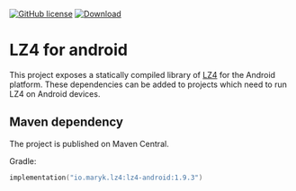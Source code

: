 [![GitHub license](https://img.shields.io/badge/license-Apache%20License%202.0-blue.svg?style=flat)](https://www.apache.org/licenses/LICENSE-2.0)
[![Download](https://img.shields.io/maven-central/v/io.maryk.lz4/lz4-android)](https://search.maven.org/artifact/io.maryk.lz4/lz4-android)

# LZ4 for android

This project exposes a statically compiled library of [LZ4](https://lz4.github.io/lz4/) for the Android platform. These dependencies
can be added to projects which need to run LZ4 on Android devices.

## Maven dependency

The project is published on Maven Central. 

Gradle:
```kts
implementation("io.maryk.lz4:lz4-android:1.9.3")
```
